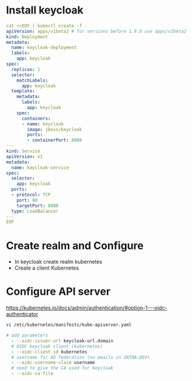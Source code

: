 # Install keycloak

``` yaml
cat <<EOF | kubectl create -f -
apiVersion: apps/v1beta2 # for versions before 1.9.0 use apps/v1beta2
kind: Deployment
metadata:
  name: keycloak-deployment
  labels:
    app: keycloak
spec:
  replicas: 1
  selector:
    matchLabels:
      app: keycloak
  template:
    metadata:
      labels:
        app: keycloak
    spec:
      containers:
      - name: keycloak
        image: jboss/keycloak
        ports:
        - containerPort: 8080
---
kind: Service
apiVersion: v1
metadata:
  name: keycloak-service
spec:
  selector:
    app: keycloak
  ports:
  - protocol: TCP
    port: 80
    targetPort: 8080
  type: LoadBalancer
---
EOF
```

# Create realm and Configure

* In keycloak create realm kubernetes
* Create a client Kubernetes



# Configure API server

https://kubernetes.io/docs/admin/authentication/#option-1---oidc-authenticator

``` bash
vi /etc/kubernetes/manifests/kube-apiserver.yaml

# add parameters
  - --oidc-issuer-url keycloak-url.domain
  # OIDC keycloak client (kubernetes)
  - --oidc-client-id kubernetes
  # username for AD federation (no emails in INTRA-DEV)
  - --oidc-username-claim username
  # need to give the CA used for keycloak
  - --oidc-ca-file
```
